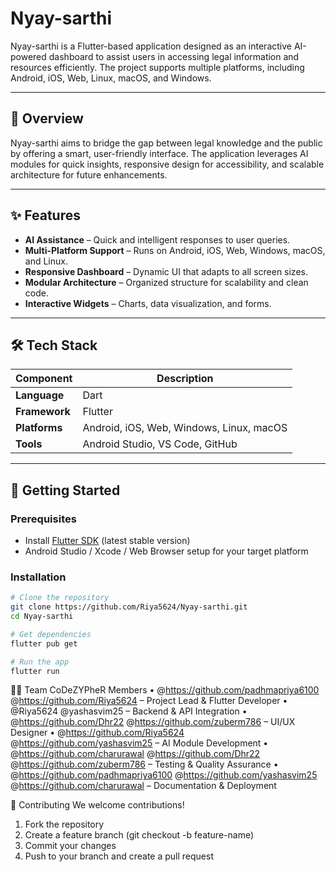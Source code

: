 # Nyay-sarthi

Nyay-sarthi is a Flutter-based application designed as an interactive AI-powered dashboard to assist users in accessing legal information and resources efficiently. The project supports multiple platforms, including Android, iOS, Web, Linux, macOS, and Windows.

---

## 📌 Overview

Nyay-sarthi aims to bridge the gap between legal knowledge and the public by offering a smart, user-friendly interface. The application leverages AI modules for quick insights, responsive design for accessibility, and scalable architecture for future enhancements.

---

## ✨ Features

- **AI Assistance** – Quick and intelligent responses to user queries.
- **Multi-Platform Support** – Runs on Android, iOS, Web, Windows, macOS, and Linux.
- **Responsive Dashboard** – Dynamic UI that adapts to all screen sizes.
- **Modular Architecture** – Organized structure for scalability and clean code.
- **Interactive Widgets** – Charts, data visualization, and forms.

---

## 🛠 Tech Stack

| Component | Description |
|-----------|-------------|
| **Language** | Dart |
| **Framework** | Flutter |
| **Platforms** | Android, iOS, Web, Windows, Linux, macOS |
| **Tools** | Android Studio, VS Code, GitHub |

---

## 🚀 Getting Started

### Prerequisites
- Install [Flutter SDK](https://flutter.dev/docs/get-started/install) (latest stable version)
- Android Studio / Xcode / Web Browser setup for your target platform

### Installation
```bash
# Clone the repository
git clone https://github.com/Riya5624/Nyay-sarthi.git
cd Nyay-sarthi

# Get dependencies
flutter pub get

# Run the app
flutter run
```

👩‍💻 Team CoDeZYPheR Members
• @https://github.com/padhmapriya6100 @https://github.com/Riya5624 – Project Lead & Flutter Developer
• @Riya5624 @yashasvim25 – Backend & API Integration
• @https://github.com/Dhr22 @https://github.com/zuberm786 – UI/UX Designer
• @https://github.com/Riya5624 @https://github.com/yashasvim25 – AI Module Development
• @https://github.com/charurawal @https://github.com/Dhr22 @https://github.com/zuberm786 – Testing & Quality Assurance
• @https://github.com/padhmapriya6100 @https://github.com/yashasvim25 @https://github.com/charurawal – Documentation & Deployment

🤝 Contributing
We welcome contributions!
1. Fork the repository
2. Create a feature branch (git checkout -b feature-name)
3. Commit your changes
4. Push to your branch and create a pull request
